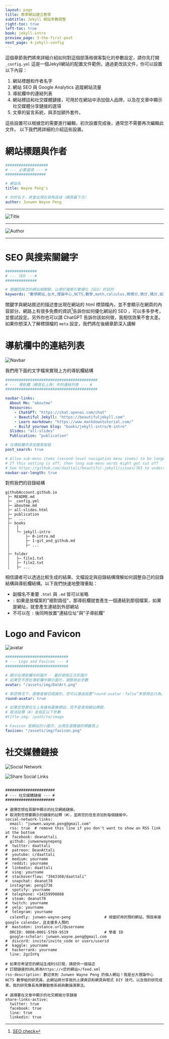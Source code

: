 ```yaml
---
layout: page
title: 教學網站建立教學
subtitle: Jekyll 網站參數調整
right-toc: true
left-toc: true
book: jekyll-intro
preview_page: 3-the-first-post
next_page: 4-jekyll-config
---
```


這個章節我們將來詳細介紹如何對這個部落格做客製化的參數設定，請你先打開 `_config.yml` 這是一個Jekyll網站的配置文件範例，通過更改該文件，你可以設置以下內容：

1. 網站標題和作者名字
2. 網站 SEO 與 Google Analytics 追蹤網站流量
3. 導航欄中的連結列表
4. 網站標誌和社交媒體鏈接，可用於在網站中添加個人品牌，以及在文章中顯示社交媒體分享鏈接的選項
5. 文章的留言系統，與添加額外套件。

這些設置可以根據您的需要進行編輯，初次設置完成後，通常您不需要再次編輯此文件。 以下我們將詳細的介紹這些設置。

# 網站標題與作者
```yaml
###################
# --- 必要選項 --- #
##################

# 網站名
title: Wayne Peng's 

# 你的名子，將會出現在頁角區域（網頁最下方）
author: Junwen Wayne Peng
```
---
![Title](/img/4-jekyll-config/1.jpg)

---
![Author](/img/4-jekyll-config/2.jpg)

---

# SEO 與搜索關鍵字

```yaml
##############
# --- SEO ---#
##############

# 關鍵詞與您的網站相關聯，以便於搜索引擎優化（SEO）的目的
keywords: "數學網站,台大,理論中心,NCTS,數學,math,calculus,微積分,微分,積分,如何架設網站,Jekyll,arithmetic,dynamics,galois group"
```

關鍵字與網站敘述的描述會出現在網站的 html 標頭檔內，並不會顯示在網頁的內容部分。網路上有很多免費的資訊[^1]告訴你如何優化網站的 SEO ，可以多多參考，並嘗試設定。另外你也可以請 ChatGPT 告訴你該如何做，我相信效果不會太差。如果你想深入了解標頭檔的 `meta` 設定，我們將在後續章節深入講解

# 導航欄中的連結列表

![Navbar](/img/4-jekyll-config/3.jpg)

我們用下面的文字檔來實現上方的導航欄結構

```yaml
#########################################
# --- 導航欄（網頁右上角）中的連結列表 --- #
#########################################

navbar-links:
  About Me: "aboutme"
  Resources:
    - ChatGPT: "https://chat.openai.com/chat"
    - Beautiful Jekyll: "https://beautifuljekyll.com"
    - Learn markdown: "https://www.markdowntutorial.com/"
    - Build yourown blog: "books/jekyll-intro/0-intro"
  Slides: "all-slides"
  Publication: "publication"

# 在導航欄中添加搜索按鈕
post_search: true

# Allow sub-menu items (second-level navigation menu items) to be longer than the top-level menu
# If this setting is off, then long sub-menu words might get cut off
# See https://github.com/daattali/beautiful-jekyll/issues/765 to understand the issue this setting can solve
navbar-var-length: true
```

對照我們的目錄結構

```
githubAccount.github.io
 ├─ README.md
 ├─ _config.yml
 ├─ aboutme.md
 ├─ all-slides.html
 ├─	publication
 ├─   ...    
 ├─ books
 │   │ 
 │   └─ jekyll-intro
 │       ├─ 0-intro.md
 │       ├─ 1-git_and_github.md
 │       ├─ ...
 │   
 ├─ folder
 │   ├─ file1.txt
 │   ├─ file2.txt
 │   ├─ ...
```

相信讀者可以透過比較生成的結果、文檔設定與目錄結構理解如何調整自己的目錄結構與導航欄結構。以下我們快速地整理重點：

* 副檔名不重要 `.html` 與 `.md` 皆可以省略
* `:` 如果是放檔案的"絕對路徑"，那導航欄就會產生一個連結到那個檔案，如果是網址，就會產生連結到外部網站
* 不可以在 `:` 後同時放置"連結位址"與"子導航欄"

# Logo and Favicon

![avatar](/img/4-jekyll-config/5.jpg)

```yaml
############################
# --- Logo and Favicon --- #
############################

# 顯示在導航欄中的圖片 - 最好使用正方形圖片
# 如果您不想在導航欄中顯示圖片，請刪除此參數
avatar: "/assets/img/DatArt.png"

# 默認情況下，圖像會被切成圓形。您可以通過設置“round-avatar：false”來禁用此行為。
round-avatar: true

# 如果您想要在左上角擁有圖像標誌，而不是使用網站標題，
# 取消註釋（#）並指定以下參數
#title-img: /path/to/image

# Favicon 是網站的小圖示，出現在瀏覽器的標籤頁上
favicon: "/assets/img/favicon.png"
```

# 社交媒體鏈接

![Social Network](/img/4-jekyll-config/4.jpg)

![Share Social Links](/img/4-jekyll-config/6.jpg)
```

######################
# --- 社交媒體鏈接 --- #
######################

# 選擇您想在頁腳中顯示的社交網絡鏈接。
# 取消對您想要顯示的鏈接的註釋（#），並將您的信息添加到每個鏈接中。
social-network-links:
  email: "junwen.wayne.peng@gmail.com"
  rss: true  # remove this line if you don't want to show an RSS link at the bottom
#  facebook: deanattali
  github: junwenwaynepeng
#  twitter: daattali
#  patreon: DeanAttali
#  youtube: c/daattali
#  medium: yourname
#  reddit: yourname
#  linkedin: daattali
#  xing: yourname
#  stackoverflow: "3943160/daattali"
#  snapchat: deanat78
  instagram: peng1736
#  spotify: yourname
#  telephone: +14159998888
#  steam: deanat78
#  twitch: yourname
#  yelp: yourname
#  telegram: yourname
  calendly: junwen-wayne-peng               # 相當好用的預約網站，預設串接 google calendar，且支援多人預約
#  mastodon: instance.url/@username
  ORCID: 0000-0001-5769-9519                # 學者 ID
  google-scholar: junwen.wayne.peng@gmail.com
#  discord: invite/invite_code or users/userid 
#  kaggle: yourname
#  hackerrank: yourname
  line: 2gzInYq

# 如果您希望您的網站生成RSS訂閱，請提供一個描述
# 訂閱鏈接的URL將為https://<您的網站>/feed.xml
rss-description: 歡迎來到 Junwen Wayne Peng 的個人網站！我是台大理論中心 NCTS 數學組的研究員，此網站將分享我的上課資訊和網頁與程式 DIY 技巧，以及我的研究成果。我的研究專長為算數動態系統與數論演算法。

# 選擇要在文章中顯示的社交網絡分享鏈接
share-links-active:
  twitter: true
  facebook: true
  line: true
  linkedin: true
```


[^1]: [SEO check](https://www.seobility.net/en/seocheck/)